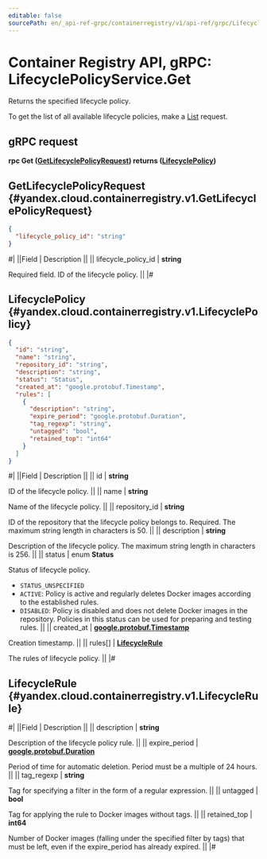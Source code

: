 ```yaml
---
editable: false
sourcePath: en/_api-ref-grpc/containerregistry/v1/api-ref/grpc/LifecyclePolicy/get.md
---
```


# Container Registry API, gRPC: LifecyclePolicyService.Get

Returns the specified lifecycle policy.

To get the list of all available lifecycle policies, make a [List](/docs/container-registry/api-ref/grpc/LifecyclePolicy/list#List) request.

## gRPC request

**rpc Get ([GetLifecyclePolicyRequest](#yandex.cloud.containerregistry.v1.GetLifecyclePolicyRequest)) returns ([LifecyclePolicy](#yandex.cloud.containerregistry.v1.LifecyclePolicy))**

## GetLifecyclePolicyRequest {#yandex.cloud.containerregistry.v1.GetLifecyclePolicyRequest}

```json
{
  "lifecycle_policy_id": "string"
}
```

#|
||Field | Description ||
|| lifecycle_policy_id | **string**

Required field. ID of the lifecycle policy. ||
|#

## LifecyclePolicy {#yandex.cloud.containerregistry.v1.LifecyclePolicy}

```json
{
  "id": "string",
  "name": "string",
  "repository_id": "string",
  "description": "string",
  "status": "Status",
  "created_at": "google.protobuf.Timestamp",
  "rules": [
    {
      "description": "string",
      "expire_period": "google.protobuf.Duration",
      "tag_regexp": "string",
      "untagged": "bool",
      "retained_top": "int64"
    }
  ]
}
```

#|
||Field | Description ||
|| id | **string**

ID of the lifecycle policy. ||
|| name | **string**

Name of the lifecycle policy. ||
|| repository_id | **string**

ID of the repository that the lifecycle policy belongs to.
Required. The maximum string length in characters is 50. ||
|| description | **string**

Description of the lifecycle policy.
The maximum string length in characters is 256. ||
|| status | enum **Status**

Status of lifecycle policy.

- `STATUS_UNSPECIFIED`
- `ACTIVE`: Policy is active and regularly deletes Docker images according to the established rules.
- `DISABLED`: Policy is disabled and does not delete Docker images in the repository.
Policies in this status can be used for preparing and testing rules. ||
|| created_at | **[google.protobuf.Timestamp](https://developers.google.com/protocol-buffers/docs/reference/google.protobuf#timestamp)**

Creation timestamp. ||
|| rules[] | **[LifecycleRule](#yandex.cloud.containerregistry.v1.LifecycleRule)**

The rules of lifecycle policy. ||
|#

## LifecycleRule {#yandex.cloud.containerregistry.v1.LifecycleRule}

#|
||Field | Description ||
|| description | **string**

Description of the lifecycle policy rule. ||
|| expire_period | **[google.protobuf.Duration](https://developers.google.com/protocol-buffers/docs/reference/csharp/class/google/protobuf/well-known-types/duration)**

Period of time for automatic deletion.
Period must be a multiple of 24 hours. ||
|| tag_regexp | **string**

Tag for specifying a filter in the form of a regular expression. ||
|| untagged | **bool**

Tag for applying the rule to Docker images without tags. ||
|| retained_top | **int64**

Number of Docker images (falling under the specified filter by tags) that must be left, even if the expire_period has already expired. ||
|#
